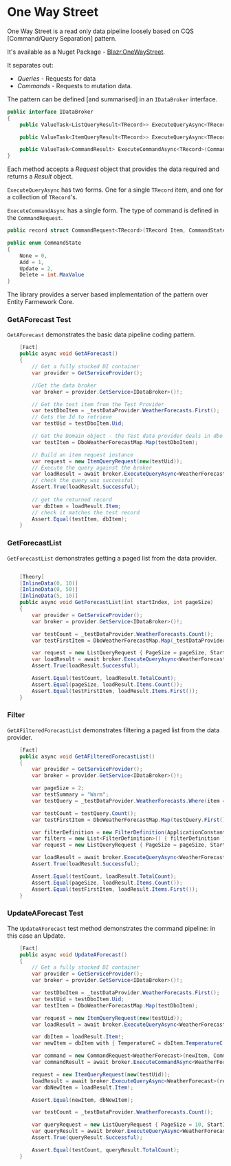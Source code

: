 # One Way Street

One Way Street is a read only data pipeline loosely based on CQS [Command/Query Separation] pattern.  

It's available as a Nuget Package - [Blazr.OneWayStreet](https://www.nuget.org/packages/Blazr.OneWayStreet).

It separates out:

- *Queries* - Requests for data
- *Commands* - Requests to mutation data.

The pattern can be defined [and summarised] in an `IDataBroker` interface.

```csharp
public interface IDataBroker
{
    public ValueTask<ListQueryResult<TRecord>> ExecuteQueryAsync<TRecord>(ListQueryRequest request) where TRecord : class;

    public ValueTask<ItemQueryResult<TRecord>> ExecuteQueryAsync<TRecord>(ItemQueryRequest request) where TRecord : class, IEntity;

    public ValueTask<CommandResult> ExecuteCommandAsync<TRecord>(CommandRequest<TRecord> request) where TRecord : class, IEntity;
}
```

Each method accepts a *Request* object that provides the data required and returns a *Result* object.

`ExecuteQueryAsync` has two forms.  One for a single `TRecord` item, and one for a collection of `TRecord`'s.

`ExecuteCommandAsync` has a single form.  The type of command is defined in the `CommandRequest`.  

```csharp
public record struct CommandRequest<TRecord>(TRecord Item, CommandState State, CancellationToken Cancellation = new());

public enum CommandState
{
    None = 0,
    Add = 1,
    Update = 2,
    Delete = int.MaxValue
}
```

The library provides a server based implementation of the pattern over Entity Farmework Core.  

### GetAForecast Test

`GetAForecast` demonstrates the basic data pipeline coding pattern.

```csharp
    [Fact]
    public async void GetAForecast()
    {
        // Get a fully stocked DI container
        var provider = GetServiceProvider();

        //Get the data broker
        var broker = provider.GetService<IDataBroker>()!;

        // Get the test item from the Test Provider
        var testDboItem = _testDataProvider.WeatherForecasts.First();
        // Gets the Id to retrieve
        var testUid = testDboItem.Uid;

        // Get the Domain object - the Test data provider deals in dbo objects
        var testItem = DboWeatherForecastMap.Map(testDboItem);

        // Build an item request instance
        var request = new ItemQueryRequest(new(testUid));
        // Execute the query against the broker
        var loadResult = await broker.ExecuteQueryAsync<WeatherForecast>(request);
        // check the query was successful
        Assert.True(loadResult.Successful);
        
        // get the returned record 
        var dbItem = loadResult.Item;
        // check it matches the test record
        Assert.Equal(testItem, dbItem);
    }
```

### GetForecastList

`GetForecastList` demonstrates getting a paged list from the data provider.

```csharp

    [Theory]
    [InlineData(0, 10)]
    [InlineData(0, 50)]
    [InlineData(5, 10)]
    public async void GetForecastList(int startIndex, int pageSize)
    {
        var provider = GetServiceProvider();
        var broker = provider.GetService<IDataBroker>()!;

        var testCount = _testDataProvider.WeatherForecasts.Count();
        var testFirstItem = DboWeatherForecastMap.Map(_testDataProvider.WeatherForecasts.Skip(startIndex).First());

        var request = new ListQueryRequest { PageSize = pageSize, StartIndex = startIndex };
        var loadResult = await broker.ExecuteQueryAsync<WeatherForecast>(request);
        Assert.True(loadResult.Successful);

        Assert.Equal(testCount, loadResult.TotalCount);
        Assert.Equal(pageSize, loadResult.Items.Count());
        Assert.Equal(testFirstItem, loadResult.Items.First());
    }
```

### Filter

`GetAFilteredForecastList` demonstrates filtering a paged list from the data provider.

```csharp
    [Fact]
    public async void GetAFilteredForecastList()
    {
        var provider = GetServiceProvider();
        var broker = provider.GetService<IDataBroker>()!;

        var pageSize = 2;
        var testSummary = "Warm";
        var testQuery = _testDataProvider.WeatherForecasts.Where(item => testSummary.Equals(item.Summary, StringComparison.CurrentCultureIgnoreCase));

        var testCount = testQuery.Count();
        var testFirstItem = DboWeatherForecastMap.Map(testQuery.First());

        var filterDefinition = new FilterDefinition(ApplicationConstants.WeatherForecast.FilterWeatherForecastsBySummary, "Warm");
        var filters = new List<FilterDefinition>() { filterDefinition };
        var request = new ListQueryRequest { PageSize = pageSize, StartIndex = 0, Filters = filters };

        var loadResult = await broker.ExecuteQueryAsync<WeatherForecast>(request);
        Assert.True(loadResult.Successful);

        Assert.Equal(testCount, loadResult.TotalCount);
        Assert.Equal(pageSize, loadResult.Items.Count());
        Assert.Equal(testFirstItem, loadResult.Items.First());
    }
```

### UpdateAForecast Test

The `UpdateAForecast` test method demonstrates the command pipeline: in this case an Update.

```csharp
    [Fact]
    public async void UpdateAForecast()
    {
        // Get a fully stocked DI container
        var provider = GetServiceProvider();
        var broker = provider.GetService<IDataBroker>()!;

        var testDboItem = _testDataProvider.WeatherForecasts.First();
        var testUid = testDboItem.Uid;
        var testItem = DboWeatherForecastMap.Map(testDboItem);

        var request = new ItemQueryRequest(new(testUid));
        var loadResult = await broker.ExecuteQueryAsync<WeatherForecast>(request);

        var dbItem = loadResult.Item!;
        var newItem = dbItem with { TemperatureC = dbItem.TemperatureC + 10 };

        var command = new CommandRequest<WeatherForecast>(newItem, CommandState.Update);
        var commandResult = await broker.ExecuteCommandAsync<WeatherForecast>(command);

        request = new ItemQueryRequest(new(testUid));
        loadResult = await broker.ExecuteQueryAsync<WeatherForecast>(request);
        var dbNewItem = loadResult.Item!;

        Assert.Equal(newItem, dbNewItem);

        var testCount = _testDataProvider.WeatherForecasts.Count();

        var queryRequest = new ListQueryRequest { PageSize = 10, StartIndex = 0 };
        var queryResult = await broker.ExecuteQueryAsync<WeatherForecast>(queryRequest);
        Assert.True(queryResult.Successful);

        Assert.Equal(testCount, queryResult.TotalCount);
    }
```
